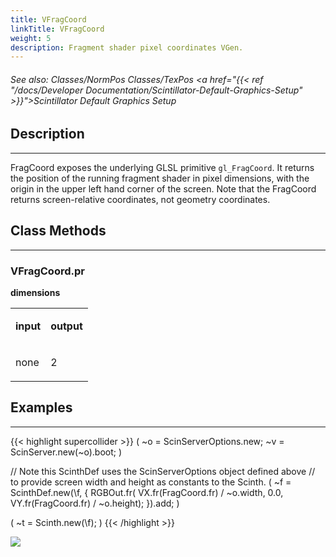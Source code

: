 ```yaml
---
title: VFragCoord
linkTitle: VFragCoord
weight: 5
description: Fragment shader pixel coordinates VGen.
---
```

<!-- generated file, please edit the original .schelp file(in the Scintillator repository) and then run schelpToMarkDown.scdscript to regenerate. -->
###### See also: Classes/NormPos Classes/TexPos <a href="{{< ref "/docs/Developer Documentation/Scintillator-Default-Graphics-Setup" >}}">Scintillator Default Graphics Setup</a> 



## Description
---



FragCoord exposes the underlying GLSL primitive <code>gl_FragCoord</code>. It returns the position of the running fragment shader in pixel dimensions, with the origin in the upper left hand corner of the screen. Note that the FragCoord returns screen-relative coordinates, not geometry coordinates.



## Class Methods
---



### VFragCoord.pr



<strong>dimensions</strong>


<table>
<tr><td>

<strong>input</strong>

</td><td>

<strong>output</strong>

</td></tr>
<tr><td>

none

</td><td>

2

</td></tr>

</table>


## Examples
---



{{< highlight supercollider >}}
(
~o = ScinServerOptions.new;
~v = ScinServer.new(~o).boot;
)

// Note this ScinthDef uses the ScinServerOptions object defined above
// to provide screen width and height as constants to the Scinth.
(
~f = ScinthDef.new(\f, {
    RGBOut.fr(
        VX.fr(FragCoord.fr) / ~o.width,
        0.0,
        VY.fr(FragCoord.fr) / ~o.height);
}).add;
)

(
~t = Scinth.new(\f);
)
{{< /highlight >}}

<img src="/images/schelp/VFragCoord.png" />



